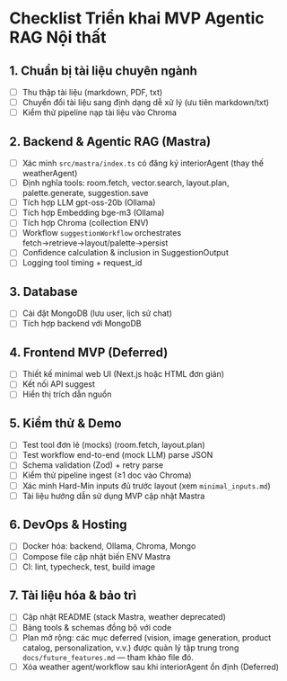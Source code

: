 # Checklist Triển khai MVP Agentic RAG Nội thất

## 1. Chuẩn bị tài liệu chuyên ngành
- [ ] Thu thập tài liệu (markdown, PDF, txt)
- [ ] Chuyển đổi tài liệu sang định dạng dễ xử lý (ưu tiên markdown/txt)
- [ ] Kiểm thử pipeline nạp tài liệu vào Chroma

## 2. Backend & Agentic RAG (Mastra)
- [ ] Xác minh `src/mastra/index.ts` có đăng ký interiorAgent (thay thế weatherAgent)
- [ ] Định nghĩa tools: room.fetch, vector.search, layout.plan, palette.generate, suggestion.save
- [ ] Tích hợp LLM gpt-oss-20b (Ollama)
- [ ] Tích hợp Embedding bge-m3 (Ollama)
- [ ] Tích hợp Chroma (collection ENV)
- [ ] Workflow `suggestionWorkflow` orchestrates fetch→retrieve→layout/palette→persist
- [ ] Confidence calculation & inclusion in SuggestionOutput
- [ ] Logging tool timing + request_id

## 3. Database
- [ ] Cài đặt MongoDB (lưu user, lịch sử chat)
- [ ] Tích hợp backend với MongoDB

## 4. Frontend MVP (Deferred)
- [ ] Thiết kế minimal web UI (Next.js hoặc HTML đơn giản)
- [ ] Kết nối API suggest
- [ ] Hiển thị trích dẫn nguồn

## 5. Kiểm thử & Demo
- [ ] Test tool đơn lẻ (mocks) (room.fetch, layout.plan)
- [ ] Test workflow end-to-end (mock LLM) parse JSON
- [ ] Schema validation (Zod) + retry parse
- [ ] Kiểm thử pipeline ingest (≥1 doc vào Chroma)
- [ ] Xác minh Hard-Min inputs đủ trước layout (xem `minimal_inputs.md`)
- [ ] Tài liệu hướng dẫn sử dụng MVP cập nhật Mastra

## 6. DevOps & Hosting
- [ ] Docker hóa: backend, Ollama, Chroma, Mongo
- [ ] Compose file cập nhật biến ENV Mastra
- [ ] CI: lint, typecheck, test, build image

## 7. Tài liệu hóa & bảo trì
- [ ] Cập nhật README (stack Mastra, weather deprecated)
- [ ] Bảng tools & schemas đồng bộ với code
- [ ] Plan mở rộng: các mục deferred (vision, image generation, product catalog, personalization, v.v.) được quản lý tập trung trong `docs/future_features.md` — tham khảo file đó.
- [ ] Xóa weather agent/workflow sau khi interiorAgent ổn định (Deferred)
